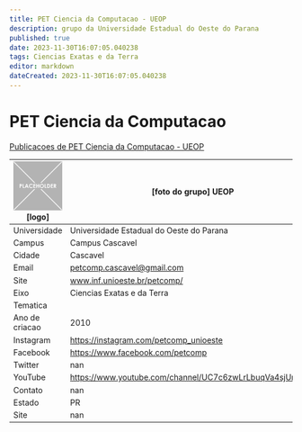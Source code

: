 ```yaml
---
title: PET Ciencia da Computacao - UEOP
description: grupo da Universidade Estadual do Oeste do Parana
published: true
date: 2023-11-30T16:07:05.040238
tags: Ciencias Exatas e da Terra
editor: markdown
dateCreated: 2023-11-30T16:07:05.040238
---
```


# PET Ciencia da Computacao

[Publicacoes de PET Ciencia da Computacao - UEOP](/atividade/22PETCienciadaComputacaoUEOP/feed.md)

| ![placeholder.png](/placeholder.png) [logo] | [foto do grupo] UEOP         |
| ------------------------------------------- | ------------------------------------------------- |
| Universidade                                | Universidade Estadual do Oeste do Parana      |
| Campus                                      | Campus Cascavel            |
| Cidade                                      | Cascavel             |
| Email                                       | petcomp.cascavel@gmail.com             |
| Site                                        | www.inf.unioeste.br/petcomp/              |
| Eixo                                        | Ciencias Exatas e da Terra              |
| Tematica                                    |           |
| Ano de criacao                              | 2010        |
| Instagram                                   | https://instagram.com/petcomp_unioeste         |
| Facebook                                    | https://www.facebook.com/petcomp          |
| Twitter                                     | nan           |
| YouTube                                     | https://www.youtube.com/channel/UC7c6zwLrLbuqVa4sjUn20Jg           |
| Contato                                     | nan         |
| Estado                                      |  PR            |
| Site                                        | nan |
